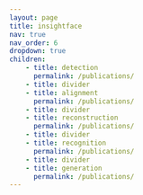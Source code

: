 ```yaml
---
layout: page
title: insightface
nav: true
nav_order: 6
dropdown: true
children: 
    - title: detection
      permalink: /publications/
    - title: divider
    - title: alignment
      permalink: /publications/
    - title: divider
    - title: reconstruction
      permalink: /publications/
    - title: divider
    - title: recognition
      permalink: /publications/
    - title: divider
    - title: generation
      permalink: /publications/
---
```

